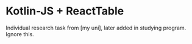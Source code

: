 # Kotlin-JS + ReactTable
Individual research task from [my uni], later added in studying program. Ignore this.
